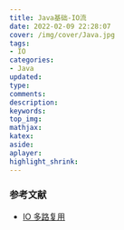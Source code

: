 ```yaml
---
title: Java基础-IO流
date: 2022-02-09 22:28:07
cover: /img/cover/Java.jpg
tags:
- IO
categories:
- Java
updated:
type:
comments:
description:
keywords:
top_img:
mathjax:
katex:
aside:
aplayer:
highlight_shrink:
---
```


### 参考文献

* [IO 多路复用](https://mp.weixin.qq.com/s/CMWlDywI1zbgJSoeGTBmuw)
